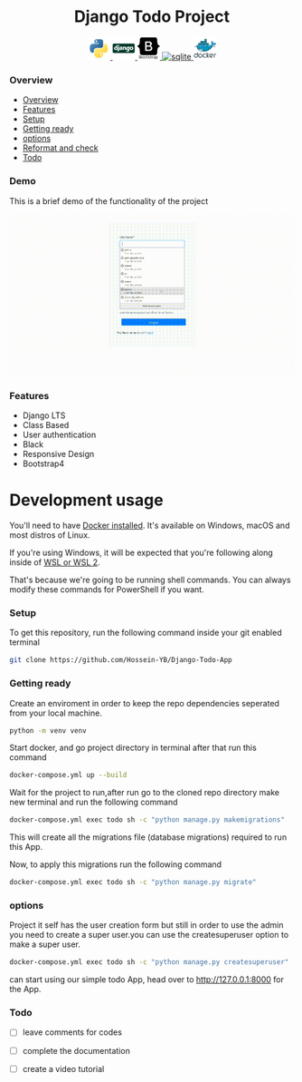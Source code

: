 

<h1 align="center">Django Todo Project</h1>
<p align="center">
<a href="https://www.python.org" target="_blank"> <img src="https://raw.githubusercontent.com/devicons/devicon/master/icons/python/python-original.svg" alt="python" width="40" height="40"/> </a>
<a href="https://www.djangoproject.com/" target="_blank"> <img src="https://raw.githubusercontent.com/devicons/devicon/master/icons/django/django-original.svg" alt="django" width="40" height="40"/> </a>
<a href="https://getbootstrap.com" target="_blank"> <img src="https://raw.githubusercontent.com/devicons/devicon/master/icons/bootstrap/bootstrap-plain-wordmark.svg" alt="bootstrap" width="40" height="40"/> </a>
<a href="https://www.sqlite.org/" target="_blank"> <img src="https://www.vectorlogo.zone/logos/sqlite/sqlite-icon.svg" alt="sqlite" width="40" height="40"/> </a>
<a href="https://www.docker.com/" target="_blank"> <img src="https://raw.githubusercontent.com/devicons/devicon/master/icons/docker/docker-original-wordmark.svg" alt="docker" width="40" height="40"/> </a></p>

### Overview
- [Overview](#overview)
- [Features](#features)
- [Setup](#setup)
- [Getting ready](#getting-ready)
- [options](#options)
- [Reformat and check](#reformat-and-check)
- [Todo](#todo)

### Demo
This is a brief demo of the functionality of the project
<p align="center">
<img src="demo/demo.gif" alt="database schema" width="720"/>
</p>

### Features
- Django LTS
- Class Based 
- User authentication
- Black
- Responsive Design
- Bootstrap4


# Development usage
You'll need to have [Docker installed](https://docs.docker.com/get-docker/).
It's available on Windows, macOS and most distros of Linux. 

If you're using Windows, it will be expected that you're following along inside
of [WSL or WSL
2](https://nickjanetakis.com/blog/a-linux-dev-environment-on-windows-with-wsl-2-docker-desktop-and-more).

That's because we're going to be running shell commands. You can always modify
these commands for PowerShell if you want.

### Setup
To get this repository, run the following command inside your git enabled terminal
```bash
git clone https://github.com/Hossein-YB/Django-Todo-App
```

### Getting ready
Create an enviroment in order to keep the repo dependencies seperated from your local machine.
```bash
python -m venv venv
```
Start docker, and go project directory in terminal after that run this command
```bash
docker-compose.yml up --build
```


Wait for the project to run,after run go to the cloned repo  directory make new terminal and run the following command
```bash
docker-compose.yml exec todo sh -c "python manage.py makemigrations"
```

This will create all the migrations file (database migrations) required to run this App.

Now, to apply this migrations run the following command
```bash
docker-compose.yml exec todo sh -c "python manage.py migrate"
```

### options
Project it self has the user creation form but still in order to use the admin you need to create a super user.you can use the createsuperuser option to make a super user.
```bash
docker-compose.yml exec todo sh -c "python manage.py createsuperuser"
```

can start using our simple todo App, head over to http://127.0.0.1:8000 for the App.


### Todo
- [ ] leave comments for codes
- [ ] complete the documentation
- [ ] create a video tutorial

